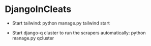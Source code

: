 # DjangoInCleats

- Start tailwind:
python manage.py tailwind start

- Start django-q cluster to run the scrapers automatically:
python manage.py qcluster
